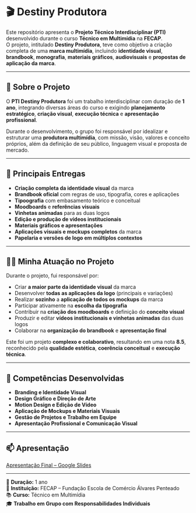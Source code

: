 # 🎬 Destiny Produtora

Este repositório apresenta o **Projeto Técnico Interdisciplinar (PTI)** desenvolvido durante o curso **Técnico em Multimídia** na **FECAP**.  
O projeto, intitulado **Destiny Produtora**, teve como objetivo a criação completa de uma **marca multimídia**, incluindo **identidade visual**, **brandbook**, **monografia**, **materiais gráficos**, **audiovisuais** e **propostas de aplicação da marca**.

---

## 🧩 Sobre o Projeto
O **PTI Destiny Produtora** foi um trabalho interdisciplinar com duração de **1 ano**, integrando diversas áreas do curso e exigindo **planejamento estratégico**, **criação visual**, **execução técnica** e **apresentação profissional**.

Durante o desenvolvimento, o grupo foi responsável por idealizar e estruturar uma **produtora multimídia**, com missão, visão, valores e conceito próprios, além da definição de seu público, linguagem visual e proposta de mercado.

---

## 🎨 Principais Entregas
- **Criação completa da identidade visual** da marca  
- **Brandbook oficial** com regras de uso, tipografia, cores e aplicações  
- **Tipoografia** com embasamento teórico e conceitual  
- **Moodboards** e **referências visuais**  
- **Vinhetas animadas** para as duas logos  
- **Edição e produção de vídeos institucionais**  
- **Materiais gráficos e apresentações**  
- **Aplicações visuais e mockups completos** da marca  
- **Papelaria e versões de logo em múltiplos contextos**

---

## 👨‍🎨 Minha Atuação no Projeto
Durante o projeto, fui responsável por:
- Criar **a maior parte da identidade visual** da marca  
- Desenvolver **todas as aplicações da logo** (principais e variações)  
- Realizar **sozinho** a **aplicação de todos os mockups** da marca  
- Participar ativamente na **escolha da tipografia**  
- Contribuir na **criação dos moodboards** e definição do **conceito visual**  
- Produzir e editar **vídeos institucionais e vinhetas animadas** das duas logos  
- Colaborar na **organização do brandbook** e **apresentação final**

Este foi um projeto **complexo e colaborativo**, resultando em uma nota **8.5**, reconhecido pela **qualidade estética**, **coerência conceitual** e **execução técnica**.

---

## 🧠 Competências Desenvolvidas
- **Branding e Identidade Visual**  
- **Design Gráfico e Direção de Arte**  
- **Motion Design e Edição de Vídeo**  
- **Aplicação de Mockups e Materiais Visuais**  
- **Gestão de Projetos e Trabalho em Equipe**  
- **Apresentação Profissional e Comunicação Visual**

---

## 📫 Apresentação
[Apresentação Final – Google Slides](https://docs.google.com/presentation/d/1ozJUFS2qOEDutl4lE4HNe6-PSNQ8OFWk/edit?usp=sharing&ouid=111393125202540954369&rtpof=true&sd=true)


---
📅 **Duração:** 1 ano  
🏫 **Instituição:** FECAP – Fundação Escola de Comércio Álvares Penteado  
📚 **Curso:** Técnico em Multimídia  
🎓 **Trabalho em Grupo com Responsabilidades Individuais**

